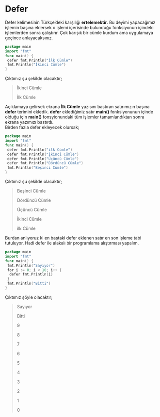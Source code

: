 # Defer

Defer kelimesinin Türkçe’deki karşılığı **ertelemektir**. Bu deyimi yapacağımız işlemin başına eklersek o işlemi içerisinde bulunduğu fonksiyonun içindeki işlemlerden sonra çalıştırır. Çok karışık bir cümle kurdum ama uygulamaya geçince anlayacaksınız.

```go
package main
import "fmt"
func main() {
 defer fmt.Println("İlk Cümle")
 fmt.Println("İkinci Cümle")
}
```

Çıktımız şu şekilde olacaktır;

> İkinci Cümle
>
> İlk Cümle

Açıklamaya gelirsek ekrana **İlk Cümle** yazısını bastıran satırımızın başına **defer** terimini ekledik. **defer** eklediğimiz satır **main\(\)** fonksiyonunun içinde olduğu için **main\(\)** fonsyionundaki tüm işlemler tamamlandıktan sonra ekrana yazımızı bastırdı.  
Birden fazla defer ekleyecek olursak;

```go
package main
import "fmt"
func main() {
 defer fmt.Println("ilk Cümle")
 defer fmt.Println("İkinci Cümle")
 defer fmt.Println("Üçüncü Cümle")
 defer fmt.Println("Dördüncü Cümle")
 fmt.Println("Beşinci Cümle")
}
```

Çıktımız şu şekilde olacaktır;

> Beşinci Cümle
>
> Dördüncü Cümle
>
> Üçüncü Cümle
>
> İkinci Cümle
>
> ilk Cümle

Burdan anlıyoruz ki en baştaki defer eklenen satır en son işleme tabi tutuluyor. Hadi defer ile alakalı bir programlama alıştırması yapalım.

```go
package main
import "fmt"
func main() {
 fmt.Println("Sayıyor")
 for i := 0; i < 10; i++ {
  defer fmt.Println(i)
 }
 fmt.Println("Bitti")
}
```

Çıktımız şöyle olacaktır;

> Sayıyor
>
> Bitti
>
> 9
>
> 8
>
> 7
>
> 6
>
> 5
>
> 4
>
> 3
>
> 2
>
> 1
>
> 0

